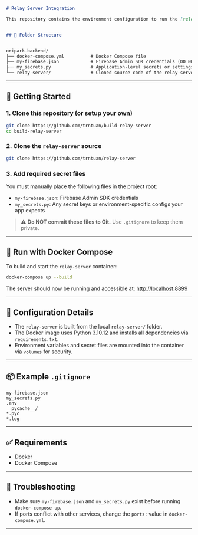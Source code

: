```markdown
# Relay Server Integration

This repository contains the environment configuration to run the [relay-server](https://github.com/trntuan/relay-server) project using Docker Compose. It sets up all necessary dependencies and securely passes secrets like Firebase credentials and application-specific config.


## 📁 Folder Structure


oripark-backend/
├── docker-compose.yml          # Docker Compose file
├── my-firebase.json            # Firebase Admin SDK credentials (DO NOT commit)
├── my_secrets.py               # Application-level secrets or settings
└── relay-server/               # Cloned source code of the relay-server

````

---

## 🚀 Getting Started

### 1. Clone this repository (or setup your own)

```bash
git clone https://github.com/trntuan/build-relay-server
cd build-relay-server
````

### 2. Clone the `relay-server` source

```bash
git clone https://github.com/trntuan/relay-server
```

### 3. Add required secret files

You must manually place the following files in the project root:

* `my-firebase.json`: Firebase Admin SDK credentials
* `my_secrets.py`: Any secret keys or environment-specific configs your app expects

> ⚠️ **Do NOT commit these files to Git.** Use `.gitignore` to keep them private.

---

## 🐳 Run with Docker Compose

To build and start the `relay-server` container:

```bash
docker-compose up --build
```

The server should now be running and accessible at: [http://localhost:8899](http://localhost:8899)

---

## 🔧 Configuration Details

* The `relay-server` is built from the local `relay-server/` folder.
* The Docker image uses Python 3.10.12 and installs all dependencies via `requirements.txt`.
* Environment variables and secret files are mounted into the container via `volumes` for security.

---

## 📦 Example `.gitignore`

```gitignore
my-firebase.json
my_secrets.py
.env
__pycache__/
*.pyc
*.log
```

---

## ✅ Requirements

* Docker
* Docker Compose

---

## 🧪 Troubleshooting

* Make sure `my-firebase.json` and `my_secrets.py` exist before running `docker-compose up`.
* If ports conflict with other services, change the `ports:` value in `docker-compose.yml`.

---
